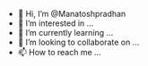 - 👋 Hi, I’m @Manatoshpradhan
- 👀 I’m interested in ...
- 🌱 I’m currently learning ...
- 💞️ I’m looking to collaborate on ...
- 📫 How to reach me ...

<!---
Manatoshpradhan/Manatoshpradhan is a ✨ special ✨ repository because its `README.md` (this file) appears on your GitHub profile.
You can click the Preview link to take a look at your changes.
--->
